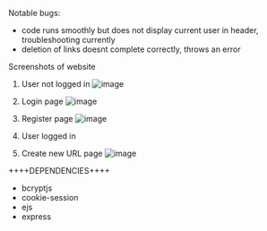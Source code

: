 Notable bugs:
- code runs smoothly but does not display current user in header, troubleshooting currently
- deletion of links doesnt complete correctly, throws an error

Screenshots of website

1. User not logged in
![image](https://user-images.githubusercontent.com/127355581/233163111-83162327-64a8-4d94-aa32-a155f0cee529.png)

2. Login page
![image](https://user-images.githubusercontent.com/127355581/233206373-5245c53a-4e39-4efe-af15-f8c5348ba74e.png)

3. Register page
![image](https://user-images.githubusercontent.com/127355581/233206604-38c27863-6b5a-44fc-bddb-472d89dd63d5.png)

5. User logged in

4. Create new URL page
![image](https://user-images.githubusercontent.com/127355581/233178974-13ee29db-b34c-4086-a351-72ca8b0c8fe1.png)


++++DEPENDENCIES++++
- bcryptjs
- cookie-session
- ejs
- express
